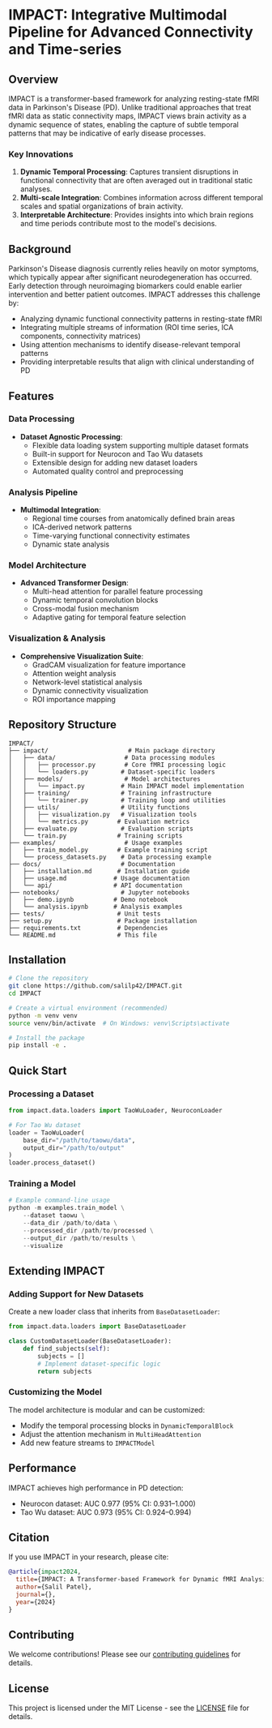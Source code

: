 # IMPACT: Integrative Multimodal Pipeline for Advanced Connectivity and Time-series

## Overview

IMPACT is a transformer-based framework for analyzing resting-state fMRI data in Parkinson's Disease (PD). Unlike traditional approaches that treat fMRI data as static connectivity maps, IMPACT views brain activity as a dynamic sequence of states, enabling the capture of subtle temporal patterns that may be indicative of early disease processes.

### Key Innovations

1. **Dynamic Temporal Processing**: Captures transient disruptions in functional connectivity that are often averaged out in traditional static analyses.
2. **Multi-scale Integration**: Combines information across different temporal scales and spatial organizations of brain activity.
3. **Interpretable Architecture**: Provides insights into which brain regions and time periods contribute most to the model's decisions.

## Background

Parkinson's Disease diagnosis currently relies heavily on motor symptoms, which typically appear after significant neurodegeneration has occurred. Early detection through neuroimaging biomarkers could enable earlier intervention and better patient outcomes. IMPACT addresses this challenge by:

- Analyzing dynamic functional connectivity patterns in resting-state fMRI
- Integrating multiple streams of information (ROI time series, ICA components, connectivity matrices)
- Using attention mechanisms to identify disease-relevant temporal patterns
- Providing interpretable results that align with clinical understanding of PD

## Features

### Data Processing
- **Dataset Agnostic Processing**: 
  - Flexible data loading system supporting multiple dataset formats
  - Built-in support for Neurocon and Tao Wu datasets
  - Extensible design for adding new dataset loaders
  - Automated quality control and preprocessing

### Analysis Pipeline
- **Multimodal Integration**: 
  - Regional time courses from anatomically defined brain areas
  - ICA-derived network patterns
  - Time-varying functional connectivity estimates
  - Dynamic state analysis

### Model Architecture
- **Advanced Transformer Design**:
  - Multi-head attention for parallel feature processing
  - Dynamic temporal convolution blocks
  - Cross-modal fusion mechanism
  - Adaptive gating for temporal feature selection

### Visualization & Analysis
- **Comprehensive Visualization Suite**:
  - GradCAM visualization for feature importance
  - Attention weight analysis
  - Network-level statistical analysis
  - Dynamic connectivity visualization
  - ROI importance mapping

## Repository Structure

```
IMPACT/
├── impact/                      # Main package directory
│   ├── data/                   # Data processing modules
│   │   ├── processor.py        # Core fMRI processing logic
│   │   └── loaders.py         # Dataset-specific loaders
│   ├── models/                 # Model architectures
│   │   └── impact.py          # Main IMPACT model implementation
│   ├── training/              # Training infrastructure
│   │   └── trainer.py         # Training loop and utilities
│   ├── utils/                 # Utility functions
│   │   ├── visualization.py   # Visualization tools
│   │   └── metrics.py        # Evaluation metrics
│   ├── evaluate.py            # Evaluation scripts
│   └── train.py              # Training scripts
├── examples/                   # Usage examples
│   ├── train_model.py        # Example training script
│   └── process_datasets.py    # Data processing example
├── docs/                      # Documentation
│   ├── installation.md       # Installation guide
│   ├── usage.md             # Usage documentation
│   └── api/                 # API documentation
├── notebooks/                 # Jupyter notebooks
│   ├── demo.ipynb           # Demo notebook
│   └── analysis.ipynb       # Analysis examples
├── tests/                    # Unit tests
├── setup.py                  # Package installation
├── requirements.txt          # Dependencies
└── README.md                 # This file
```

## Installation

```bash
# Clone the repository
git clone https://github.com/salilp42/IMPACT.git
cd IMPACT

# Create a virtual environment (recommended)
python -m venv venv
source venv/bin/activate  # On Windows: venv\Scripts\activate

# Install the package
pip install -e .
```

## Quick Start

### Processing a Dataset

```python
from impact.data.loaders import TaoWuLoader, NeuroconLoader

# For Tao Wu dataset
loader = TaoWuLoader(
    base_dir="/path/to/taowu/data",
    output_dir="/path/to/output"
)
loader.process_dataset()
```

### Training a Model

```python
# Example command-line usage
python -m examples.train_model \
    --dataset taowu \
    --data_dir /path/to/data \
    --processed_dir /path/to/processed \
    --output_dir /path/to/results \
    --visualize
```

## Extending IMPACT

### Adding Support for New Datasets

Create a new loader class that inherits from `BaseDatasetLoader`:

```python
from impact.data.loaders import BaseDatasetLoader

class CustomDatasetLoader(BaseDatasetLoader):
    def find_subjects(self):
        subjects = []
        # Implement dataset-specific logic
        return subjects
```

### Customizing the Model

The model architecture is modular and can be customized:
- Modify the temporal processing blocks in `DynamicTemporalBlock`
- Adjust the attention mechanism in `MultiHeadAttention`
- Add new feature streams to `IMPACTModel`

## Performance

IMPACT achieves high performance in PD detection:
- Neurocon dataset: AUC 0.977 (95% CI: 0.931–1.000)
- Tao Wu dataset: AUC 0.973 (95% CI: 0.924–0.994)

## Citation

If you use IMPACT in your research, please cite:

```bibtex
@article{impact2024,
  title={IMPACT: A Transformer-based Framework for Dynamic fMRI Analysis in Parkinson's Disease},
  author={Salil Patel},
  journal={},
  year={2024}
}
```

## Contributing

We welcome contributions! Please see our [contributing guidelines](CONTRIBUTING.md) for details.

## License

This project is licensed under the MIT License - see the [LICENSE](LICENSE) file for details.

